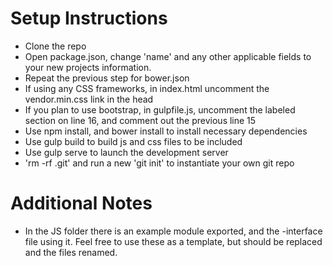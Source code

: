 # Setup Instructions
* Clone the repo
* Open package.json, change 'name' and any other applicable fields to your new projects information.
* Repeat the previous step for bower.json
* If using any CSS frameworks, in index.html uncomment the vendor.min.css link in the head
* If you plan to use bootstrap, in gulpfile.js, uncomment the labeled section on line 16, and comment out the previous line 15
* Use npm install, and bower install to install necessary dependencies
* Use gulp build to build js and css files to be included
* Use gulp serve to launch the development server
* 'rm -rf .git' and run a new 'git init' to instantiate your own git repo

# Additional Notes
* In the JS folder there is an example module exported, and the -interface file using it. Feel free to use these as a template, but should be replaced and the files renamed.
